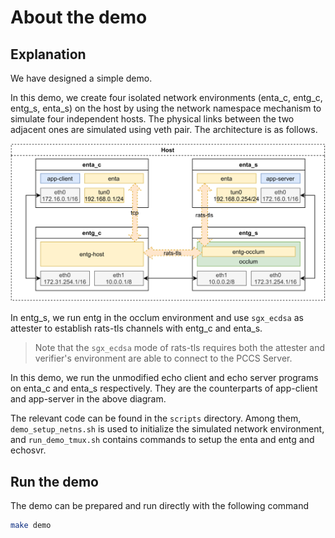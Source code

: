 # About the demo

## Explanation

We have designed a simple demo.

In this demo, we create four isolated network environments (enta\_c, entg\_c, entg\_s, enta\_s) on the host by using the network namespace mechanism to simulate four independent hosts. The physical links between the two adjacent ones are simulated using veth pair. The architecture is as follows.

![](./eng_demo_architecture.svg)

In entg\_s, we run entg in the occlum environment and use `sgx_ecdsa` as attester to establish rats-tls channels with entg\_c and enta\_s.

> Note that the `sgx_ecdsa` mode of rats-tls requires both the attester and verifier's environment are able to connect to the PCCS Server.

In this demo, we run the unmodified echo client and echo server programs on enta\_c and enta\_s respectively. They are the counterparts of app-client and app-server in the above diagram.


The relevant code can be found in the `scripts` directory. Among them, `demo_setup_netns.sh` is used to initialize the simulated network environment, and `run_demo_tmux.sh` contains commands to setup the enta and entg and echosvr.

## Run the demo

The demo can be prepared and run directly with the following command
```sh
make demo
```
